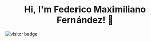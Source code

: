 <h1 align="center">Hi, I'm Federico Maximiliano Fernández! 👋 </h1>
<img src="https://visitor-badge.laobi.icu/badge?page_id=fedemfernandez&left_color=royalblue&right_color=black" alt="visitor badge"/>

<!--
**FedeMFernandez/FedeMFernandez** is a ✨ _special_ ✨ repository because its `README.md` (this file) appears on your GitHub profile.

Here are some ideas to get you started:

- 🔭 I’m currently working on ...
- 🌱 I’m currently learning ...
- 👯 I’m looking to collaborate on ...
- 🤔 I’m looking for help with ...
- 💬 Ask me about ...
- 📫 How to reach me: ...
- 😄 Pronouns: ...
- ⚡ Fun fact: ...
-->
